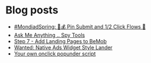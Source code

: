 # Blog posts
<!-- BLOG-POST-LIST:START -->
- [#MondiadSpring: 💸💰 Pin Submit and 1/2 Click Flows 🚀](https://afflift.com/f/threads/mondiadspring-%F0%9F%92%B8%F0%9F%92%B0-pin-submit-and-1-2-click-flows-%F0%9F%9A%80.10455/)
- [Ask Me Anything .. Spy Tools](https://afflift.com/f/threads/ask-me-anything-spy-tools.9343/)
- [Step 7 - Add Landing Pages to BeMob](https://afflift.com/f/threads/step-7-add-landing-pages-to-bemob.7478/)
- [Wanted: Native Ads Widget Style Lander](https://afflift.com/f/threads/wanted-native-ads-widget-style-lander.10493/)
- [Your own onclick popunder script](https://afflift.com/f/threads/your-own-onclick-popunder-script.9640/)
<!-- BLOG-POST-LIST:END -->

